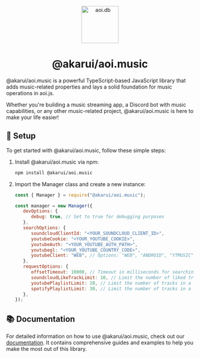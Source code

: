<p align="center">
  <a href="https://aoi.js.org">
    <img width="100" src="https://github.com/aoijs/website/blob/master/assets/images/aoimusic.png?raw=true" alt="aoi.db
      ">
  </a>
</p>

<h1 align="center">@akarui/aoi.music</h1>

@akarui/aoi.music is a powerful TypeScript-based JavaScript library that adds music-related properties and lays a solid foundation for music operations in aoi.js. 

Whether you're building a music streaming app, a Discord bot with music capabilities, or any other music-related project, @akarui/aoi.music is here to make your life easier!

## 🚀 Setup

To get started with @akarui/aoi.music, follow these simple steps:

1. Install @akarui/aoi.music via npm:

   ```bash
   npm install @akarui/aoi.music
   ```

2. Import the Manager class and create a new instance:

   ```javascript
   const { Manager } = require("@akarui/aoi.music");
   
   const manager = new Manager({
      devOptions: {
         debug: true, // Set to true for debugging purposes
      },
      searchOptions: {
         soundcloudClientId: "<YOUR_SOUNDCLOUD_CLIENT_ID>",
         youtubeCookie: "<YOUR_YOUTUBE_COOKIE>",
         youtubeAuth: "<YOUR_YOUTUBE_AUTH_PATH>",
         youtubegl: "<YOUR_YOUTUBE_COUNTRY_CODE>",
         youtubeClient: "WEB", // Options: "WEB", "ANDROID", "YTMUSIC"
      },
      requestOptions: {
         offsetTimeout: 10000, // Timeout in milliseconds for searching and skipping
         soundcloudLikeTrackLimit: 10, // Limit the number of liked tracks from SoundCloud
         youtubePlaylistLimit: 20, // Limit the number of tracks in a YouTube playlist
         spotifyPlaylistLimit: 30, // Limit the number of tracks in a Spotify playlist
      },
   });
   ```

## 📚 Documentation

For detailed information on how to use @akarui/aoi.music, check out our [documentation](https://aoi.js.org/extensions/aoi.music/aoimusic-introduction). It contains comprehensive guides and examples to help you make the most out of this library.
